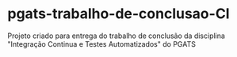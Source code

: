 # pgats-trabalho-de-conclusao-CI
Projeto criado para entrega do trabalho de conclusão da disciplina "Integração Continua e Testes Automatizados" do PGATS

